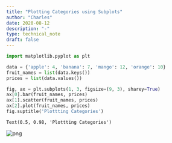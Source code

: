 ```yaml
---
title: "Plotting Categories using Subplots"
author: "Charles"
date: 2020-08-12
description: "-"
type: technical_note
draft: false
---
```


```python
import matplotlib.pyplot as plt
```


```python
data = {'apple': 4, 'banana': 7, 'mango': 12, 'orange': 10}
fruit_names = list(data.keys())
prices = list(data.values())
```


```python
fig, ax = plt.subplots(1, 3, figsize=(9, 3), sharey=True)
ax[0].bar(fruit_names, prices)
ax[1].scatter(fruit_names, prices)
ax[2].plot(fruit_names, prices)
fig.suptitle('Plottting Categories')
```




    Text(0.5, 0.98, 'Plottting Categories')




![png](plotting-categories_3_1.png)

